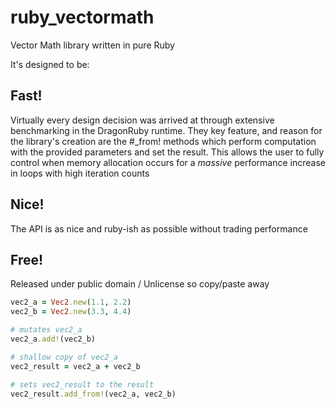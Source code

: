# ruby_vectormath

Vector Math library written in pure Ruby

It's designed to be:

## Fast!
Virtually every design decision was arrived at through extensive benchmarking in the DragonRuby runtime.
They key feature, and reason for the library's creation are the #_from! methods which perform computation with the provided parameters and set the result.
This allows the user to fully control when memory allocation occurs for a *massive* performance increase in loops with high iteration counts

## Nice!
The API is as nice and ruby-ish as possible without trading performance

## Free!
Released under public domain / Unlicense so copy/paste away

```ruby
vec2_a = Vec2.new(1.1, 2.2)
vec2_b = Vec2.new(3.3, 4.4)

# mutates vec2_a
vec2_a.add!(vec2_b)

# shallow copy of vec2_a
vec2_result = vec2_a + vec2_b

# sets vec2_result to the result
vec2_result.add_from!(vec2_a, vec2_b)
```
